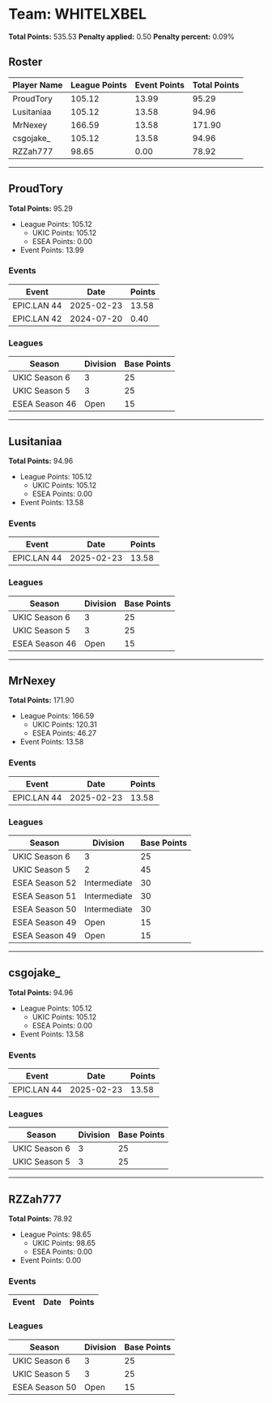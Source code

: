 # Team: WHITELXBEL

**Total Points:** 535.53
**Penalty applied:** 0.50
**Penalty percent:** 0.09%

## Roster
| Player Name | League Points | Event Points | Total Points |
|-------------|--------------|--------------|-------------|
| ProudTory | 105.12 | 13.99 | 95.29 |
| Lusitaniaa | 105.12 | 13.58 | 94.96 |
| MrNexey | 166.59 | 13.58 | 171.90 |
| csgojake_ | 105.12 | 13.58 | 94.96 |
| RZZah777 | 98.65 | 0.00 | 78.92 |

---

## ProudTory

**Total Points:** 95.29

- League Points: 105.12
  - UKIC Points: 105.12
  - ESEA Points: 0.00
- Event Points: 13.99

### Events
| Event | Date | Points |
|-------|------|--------|
| EPIC.LAN 44 | 2025-02-23 | 13.58 |
| EPIC.LAN 42 | 2024-07-20 | 0.40 |
### Leagues
| Season | Division | Base Points |
|--------|----------|-------------|
| UKIC Season 6 | 3 | 25 |
| UKIC Season 5 | 3 | 25 |
| ESEA Season 46 | Open | 15 |
---

## Lusitaniaa

**Total Points:** 94.96

- League Points: 105.12
  - UKIC Points: 105.12
  - ESEA Points: 0.00
- Event Points: 13.58

### Events
| Event | Date | Points |
|-------|------|--------|
| EPIC.LAN 44 | 2025-02-23 | 13.58 |
### Leagues
| Season | Division | Base Points |
|--------|----------|-------------|
| UKIC Season 6 | 3 | 25 |
| UKIC Season 5 | 3 | 25 |
| ESEA Season 46 | Open | 15 |
---

## MrNexey

**Total Points:** 171.90

- League Points: 166.59
  - UKIC Points: 120.31
  - ESEA Points: 46.27
- Event Points: 13.58

### Events
| Event | Date | Points |
|-------|------|--------|
| EPIC.LAN 44 | 2025-02-23 | 13.58 |
### Leagues
| Season | Division | Base Points |
|--------|----------|-------------|
| UKIC Season 6 | 3 | 25 |
| UKIC Season 5 | 2 | 45 |
| ESEA Season 52 | Intermediate | 30 |
| ESEA Season 51 | Intermediate | 30 |
| ESEA Season 50 | Intermediate | 30 |
| ESEA Season 49 | Open | 15 |
| ESEA Season 49 | Open | 15 |
---

## csgojake_

**Total Points:** 94.96

- League Points: 105.12
  - UKIC Points: 105.12
  - ESEA Points: 0.00
- Event Points: 13.58

### Events
| Event | Date | Points |
|-------|------|--------|
| EPIC.LAN 44 | 2025-02-23 | 13.58 |
### Leagues
| Season | Division | Base Points |
|--------|----------|-------------|
| UKIC Season 6 | 3 | 25 |
| UKIC Season 5 | 3 | 25 |
---

## RZZah777

**Total Points:** 78.92

- League Points: 98.65
  - UKIC Points: 98.65
  - ESEA Points: 0.00
- Event Points: 0.00

### Events
| Event | Date | Points |
|-------|------|--------|
### Leagues
| Season | Division | Base Points |
|--------|----------|-------------|
| UKIC Season 6 | 3 | 25 |
| UKIC Season 5 | 3 | 25 |
| ESEA Season 50 | Open | 15 |